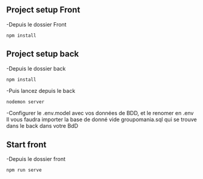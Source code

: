 ## Project setup Front

-Depuis le dossier Front

```
npm install 
```
##  Project setup back

-Depuis le dossier back

```
npm install 
```

-Puis lancez  depuis le back
```
nodemon server
```

-Configurer le .env.model avec vos données de BDD, et le renomer en .env
Il vous faudra importer la base de donné vide groupomania.sql qui se trouve dans le back dans votre BdD


## Start front 

-Depuis le dossier front

```
npm run serve 
```
